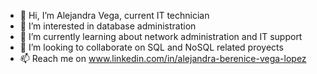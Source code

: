 - 👋 Hi, I’m Alejandra Vega, current IT technician
- 👀 I’m interested in database administration
- 🌱 I’m currently learning about network administration and IT support
- 💞️ I’m looking to collaborate on SQL and NoSQL related proyects
- 📫 Reach me on www.linkedin.com/in/alejandra-berenice-vega-lopez
